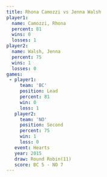 ```yaml
---
title: Rhona Camozzi vs Jenna Walsh
player1:              
  name: Camozzi, Rhona
  percent: 81         
  wins: 0             
  losses: 1           
player2:              
  name: Walsh, Jenna  
  percent: 75         
  wins: 1             
  losses: 0           
games:
 - player1:        
     team: 'BC'    
     position: Lead
     percent: 81   
     win: 0        
     loss: 1       
   player2:          
     team: 'NO'      
     position: Second
     percent: 75     
     win: 1          
     loss: 0         
   event: Hearts        
   year: 2015           
   draw: Round Robin(11)
   score: BC 5 - NO 7   
---
```

